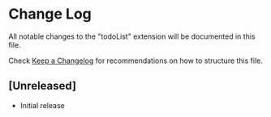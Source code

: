 # Change Log

All notable changes to the "todoList" extension will be documented in this file.

Check [Keep a Changelog](http://keepachangelog.com/) for recommendations on how to structure this file.

## [Unreleased]

- Initial release
